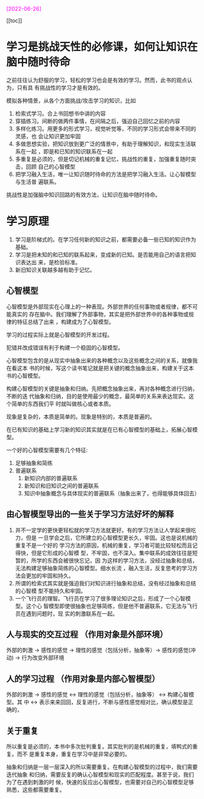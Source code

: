 <font color=magenta>[2022-06-26]</font>

[[toc]]

# 学习是挑战天性的必修课，如何让知识在脑中随时待命

之前往往认为舒服的学习，轻松的学习也会是有效的学习。然而，此书的观点认为，只有具
有挑战性的学习才是有效的。

模拟各种情景，从各个方面挑战/攻击学习的知识，比如

1. 检索式学习。合上书回想书中讲的内容
2. 穿插练习。间断的做两件事情，在间隔之后，强迫自己回忆之前的内容
3. 多样化练习。用更多的形式学习，视觉听觉等，不同的学习形式会带来不同的灵感，也
   会让知识更加牢固
4. 多做思想实验，把知识放到更广泛的情景中，有助于理解知识，和现实生活联系在一起
   ，即是和已知的知识联系在一起
5. 多重复是必须的，但是切记机械的重复记忆，挑战性的重复，加强重复随时突击，回顾
   自己的心智模型
6. 把学习融入生活，唯一让知识随时待命的方法是把学习融入生活。让心智模型与生活普
   遍联系。

挑战性是加强脑中知识回路的有效方法，让知识在脑中随时待命。

# 学习原理

1. 学习是阶梯式的。在学习任何新的知识之前，都需要必备一些已知的知识作为基础。
2. 学习是把未知的和已知的联系起来，变成新的已知。是否能用自己的语言把知识表达出
   来，是检验标准。
3. 新旧知识关联越多越有助于记忆。

## 心智模型

心智模型是外部现实在心理上的一种表现。外部世界的任何事物或者规律，都不可能真实的
存在脑中。我们理解了外部事物，其实是把外部世界中的各种事物或规律的特征总结了出来
，构建成为了心智模型。

学习的过程实际上就是心智模型的开发过程。

犯错并改成错误有利于构建一个稳固的心智模型。

心智模型包含的是从现实中抽象出来的各种概念以及这些概念之间的关系，就像我在看这本
书的时候，写这个读书笔记就是把关键的概念抽象出来，构建关于这本书的心智模型。

构建心智模型的关键是抽象和归纳。先把概念抽象出来，再对各种概念进行归纳，不断的迭
代抽象和归纳，目的是使用最少的概念，最简单的关系来表达现实。这个简单的东西我们平
时就叫做核心或者本质。

现象是复杂的，本质是简单的。现象是特别的，本质是普遍的。

在已有知识的基础上学习新的知识其实就是在已有心智模型的基础上，拓展心智模型。

一个好的心智模型需要有几个特征:

1. 足够抽象和简练
2. 普遍联系
   1. 新知识内部的普遍联系
   2. 新知识和旧知识之间的普遍联系
   3. 知识中抽象概念与具体现实的普遍联系（抽象出来了，也得能够具体回去）

## 由心智模型导出的一些关于学习方法好坏的解释

1. 并不一定学的更快更轻松就的学习方法就更好。有的学习方法让人学起来很吃力，但是
   一旦学会之后，它所建立的心智模型更长久，牢固。这也是说机械的重复不是一个好的
   学习方法的原因，机械的重复，学习者可能比较轻松而且记得快，但是它形成的心智模
   型，不牢固，也不深入。集中联系的成效往往是短暂的，所学的东西会被很快忘记，因
   为这样的学习方法，没经过抽象和总结，无法构建足够抽象简练的心智模型。细水长流
   ，融入生活，反复思考的学习方法会更加的牢固和持久。
2. 所谓的检索式其实就是强迫我们对知识进行抽象和总结，没有经过抽象和总结的心智模
   型不能持久和牢固。
3. 一个飞行员的理智。飞行员在学习了很多理论知识之后，形成了一个心智模型。这个心
   智模型即使很抽象也足够简练，但是他不普遍联系，它无法与飞行员在遇到问题时，现
   实的刺激联系在一起。

## 人与现实的交互过程 （作用对象是外部环境）

外部的刺激 -> 感性的感觉 -> 理性的感觉（包括分析，抽象等）-> 感性的感觉(冲动) ->
行为改变外部环境

## 人的学习过程 （作用对象是内部心智模型）

外部的刺激 -> 感性的感觉 <-> 理性的感觉（包括分析，抽象等） <-> 构建心智模型。其
中 <-> 表示来来回回，反复进行，不断与感性感觉相对比，确认模型是正确的，

## 关于重复

所以重复是必须的，本书中多次批判重复。其实批判的是机械的重复，填鸭式的重复。而不
是重复本身，重复在学习中是非常必要的。

抽象和归纳是一层一层深入的所以需要重复。在构建心智模型的过程中，我们需要迭代抽象
和归纳，需要反复的确认心智模型和现实的匹配程度。甚至于说，我们为了在遇到刺激的时
候，快速的反应出心智模型，也需要对自己的心智模型足够熟悉，这些都需要重复。
